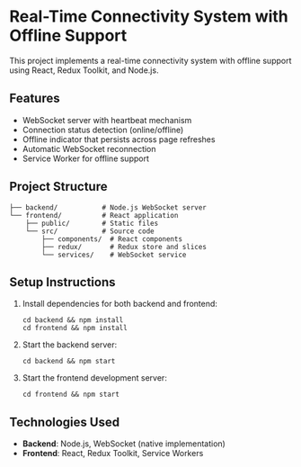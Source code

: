 # Real-Time Connectivity System with Offline Support

This project implements a real-time connectivity system with offline support using React, Redux Toolkit, and Node.js.

## Features

- WebSocket server with heartbeat mechanism
- Connection status detection (online/offline)
- Offline indicator that persists across page refreshes
- Automatic WebSocket reconnection
- Service Worker for offline support

## Project Structure

```
├── backend/           # Node.js WebSocket server
└── frontend/          # React application
    ├── public/        # Static files
    └── src/           # Source code
        ├── components/  # React components
        ├── redux/       # Redux store and slices
        └── services/    # WebSocket service
```

## Setup Instructions

1. Install dependencies for both backend and frontend:

   ```
   cd backend && npm install
   cd frontend && npm install
   ```

2. Start the backend server:

   ```
   cd backend && npm start
   ```

3. Start the frontend development server:
   ```
   cd frontend && npm start
   ```

## Technologies Used

- **Backend**: Node.js, WebSocket (native implementation)
- **Frontend**: React, Redux Toolkit, Service Workers
